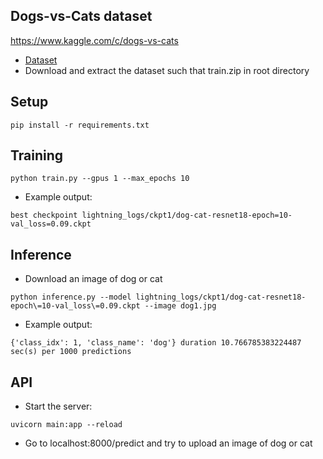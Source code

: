 ## Dogs-vs-Cats dataset
https://www.kaggle.com/c/dogs-vs-cats
- [Dataset](https://www.kaggle.com/c/dogs-vs-cats/data)
- Download and extract the dataset such that train.zip in root directory

## Setup
```shell
pip install -r requirements.txt
```

## Training
```shell
python train.py --gpus 1 --max_epochs 10
```
- Example output: 
```
best checkpoint lightning_logs/ckpt1/dog-cat-resnet18-epoch=10-val_loss=0.09.ckpt
```

## Inference
- Download an image of dog or cat
```shell
python inference.py --model lightning_logs/ckpt1/dog-cat-resnet18-epoch\=10-val_loss\=0.09.ckpt --image dog1.jpg
```
- Example output:
```shell
{'class_idx': 1, 'class_name': 'dog'} duration 10.766785383224487 sec(s) per 1000 predictions
```

## API
- Start the server:
```shell
uvicorn main:app --reload
```
- Go to localhost:8000/predict and try to upload an image of dog or cat
